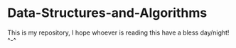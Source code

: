 # Data-Structures-and-Algorithms

This is my repository, I hope whoever is reading this have a bless day/night! ^-^
